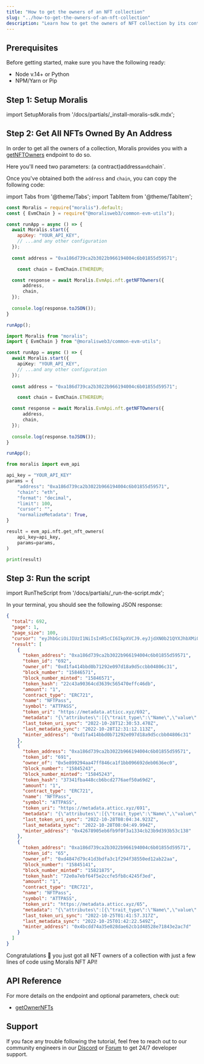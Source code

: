 ```yaml
---
title: "How to get the owners of an NFT collection"
slug: "../how-to-get-the-owners-of-an-nft-collection"
description: "Learn how to get the owners of NFT collection by its contract address using the Moralis NFT API."
---
```

## Prerequisites

Before getting started, make sure you have the following ready:

- Node v.14+ or Python
- NPM/Yarn or Pip

## Step 1: Setup Moralis

import SetupMoralis from '/docs/partials/_install-moralis-sdk.mdx';

<SetupMoralis node="moralis @moralisweb3/common-evm-utils" python="moralis" />

## Step 2: Get All NFTs Owned By An Address

In order to get all the owners of a collection, Moralis provides you with a [getNFTOwners](/web3-data-api/reference/get-nft-owners) endpoint to do so.

Here you'll need two parameters: (a contract)address` and `chain`.

Once you've obtained both the `address` and `chain`, you can copy the following code:

import Tabs from '@theme/Tabs';
import TabItem from '@theme/TabItem';

<Tabs groupId="programming-language">
  <TabItem value="javascript" label="index.js (JavaScript)" default>

```javascript index.js
const Moralis = require("moralis").default;
const { EvmChain } = require("@moralisweb3/common-evm-utils");

const runApp = async () => {
  await Moralis.start({
    apiKey: "YOUR_API_KEY",
    // ...and any other configuration
  });
  
  const address = "0xa186d739ca2b3022b966194004c6b01855d59571";

	const chain = EvmChain.ETHEREUM;

  const response = await Moralis.EvmApi.nft.getNFTOwners({
      address,
      chain,
  });
  
  console.log(response.toJSON());
}

runApp();
```

</TabItem>
<TabItem value="typescript" label="index.ts (TypeScript)">

```typescript index.ts
import Moralis from "moralis";
import { EvmChain } from "@moralisweb3/common-evm-utils";

const runApp = async () => {
  await Moralis.start({
    apiKey: "YOUR_API_KEY",
    // ...and any other configuration
  });
  
  const address = "0xa186d739ca2b3022b966194004c6b01855d59571";

	const chain = EvmChain.ETHEREUM;

  const response = await Moralis.EvmApi.nft.getNFTOwners({
      address,
      chain,
  });
  
  console.log(response.toJSON());
}

runApp();
```

</TabItem>
<TabItem value="python" label="index.py (Python)">

```python index.py
from moralis import evm_api

api_key = "YOUR_API_KEY"
params = {
    "address": "0xa186d739ca2b3022b966194004c6b01855d59571", 
    "chain": "eth", 
    "format": "decimal", 
    "limit": 100, 
    "cursor": "", 
    "normalizeMetadata": True, 
}

result = evm_api.nft.get_nft_owners(
    api_key=api_key,
    params=params,
)

print(result)

```

</TabItem>
</Tabs>

## Step 3: Run the script

import RunTheScript from '/docs/partials/_run-the-script.mdx';

<RunTheScript />

In your terminal, you should see the following JSON response:

```json
{
  "total": 692,
  "page": 1,
  "page_size": 100,
  "cursor": "eyJhbGciOiJIUzI1NiIsInR5cCI6IkpXVCJ9.eyJjdXN0b21QYXJhbXMiOnsidG9rZW5BZGRyZXNzIjoiMHhhMTg2ZDczOWNhMmIzMDIyYjk2NjE5NDAwNGM2YjAxODU1ZDU5NTcxIn0sImtleXMiOlsiMTY2NjgzNjU3OS43NyJdLCJ3aGVyZSI6eyJ0b2tlbl9hZGRyZXNzIjoiMHhhMTg2ZDczOWNhMmIzMDIyYjk2NjE5NDAwNGM2YjAxODU1ZDU5NTcxIn0sImxpbWl0IjoxMDAsIm9mZnNldCI6MCwib3JkZXIiOltdLCJ0b3RhbCI6NjkyLCJwYWdlIjoxLCJ0YWlsT2Zmc2V0IjoxLCJpYXQiOjE2NjY5NjMxNTl9.DsjX8vrr2P0lIJlWgkAEA2wIPdZricLUw7TR6WmeovU",
  "result": [
    {
      "token_address": "0xa186d739ca2b3022b966194004c6b01855d59571",
      "token_id": "692",
      "owner_of": "0xd1fa414bbd0b71292e097d18a9d5ccbb04806c31",
      "block_number": "15846571",
      "block_number_minted": "15846571",
      "token_hash": "22c43a90364cd3639c565470effc46db",
      "amount": "1",
      "contract_type": "ERC721",
      "name": "NFTPass",
      "symbol": "ATTPASS",
      "token_uri": "https://metadata.atticc.xyz/692",
      "metadata": "{\"attributes\":[{\"trait_type\":\"Name\",\"value\":\"Atticc Early Adopter Pass\"},{\"trait_type\":\"Category\",\"value\":\"Early Adopter Pass\"},{\"trait_type\":\"Number of Seats\",\"value\":\"5555\",\"display_type\":\"number\"},{\"trait_type\":\"Royalty\",\"value\":\"0\",\"display_type\":\"number\"}],\"image\":\"https://media.atticc.xyz/Pass692.webp\"}",
      "last_token_uri_sync": "2022-10-28T12:30:53.470Z",
      "last_metadata_sync": "2022-10-28T12:31:12.113Z",
      "minter_address": "0xd1fa414bbd0b71292e097d18a9d5ccbb04806c31"
    },
    {
      "token_address": "0xa186d739ca2b3022b966194004c6b01855d59571",
      "token_id": "691",
      "owner_of": "0x5e899294aa47ff846ca1f1bb096692deb0636ec0",
      "block_number": "15845243",
      "block_number_minted": "15845243",
      "token_hash": "37341fba448ccb6bcd2776aef50a69d2",
      "amount": "1",
      "contract_type": "ERC721",
      "name": "NFTPass",
      "symbol": "ATTPASS",
      "token_uri": "https://metadata.atticc.xyz/691",
      "metadata": "{\"attributes\":[{\"trait_type\":\"Name\",\"value\":\"Atticc Early Adopter Pass\"},{\"trait_type\":\"Category\",\"value\":\"Early Adopter Pass\"},{\"trait_type\":\"Number of Seats\",\"value\":\"5555\",\"display_type\":\"number\"},{\"trait_type\":\"Royalty\",\"value\":\"0\",\"display_type\":\"number\"}],\"image\":\"https://media.atticc.xyz/Pass691.webp\"}",
      "last_token_uri_sync": "2022-10-28T08:04:34.923Z",
      "last_metadata_sync": "2022-10-28T08:04:49.994Z",
      "minter_address": "0x42678905eb6fb9f0f3a1334cb23b9d393b53c138"
    },
    {
      "token_address": "0xa186d739ca2b3022b966194004c6b01855d59571",
      "token_id": "65",
      "owner_of": "0xd4847d79c41d3bdfa3c1f294f38550ed12ab22aa",
      "block_number": "15845141",
      "block_number_minted": "15821875",
      "token_hash": "72e0a7ebf64f5e2ccfe5fb8c4245f3ed",
      "amount": "1",
      "contract_type": "ERC721",
      "name": "NFTPass",
      "symbol": "ATTPASS",
      "token_uri": "https://metadata.atticc.xyz/65",
      "metadata": "{\"attributes\":[{\"trait_type\":\"Name\",\"value\":\"Atticc Early Adopter Pass\"},{\"trait_type\":\"Category\",\"value\":\"Early Adopter Pass\"},{\"trait_type\":\"Number of Seats\",\"value\":\"5555\",\"display_type\":\"number\"},{\"trait_type\":\"Royalty\",\"value\":\"0\",\"display_type\":\"number\"}],\"image\":\"https://media.atticc.xyz/Pass65.webp\"}",
      "last_token_uri_sync": "2022-10-25T01:41:57.317Z",
      "last_metadata_sync": "2022-10-25T01:42:22.549Z",
      "minter_address": "0x4bcdd74a35e028dae62cb1d48528e71843e2ac7d"
    }
  ]
}
```

Congratulations 🥳 you just got all NFT owners of a collection with just a few lines of code using Moralis NFT API!

## API Reference

For more details on the endpoint and optional parameters, check out:

- [getOwnerNFTs](/web3-data-api/reference/get-nft-owners)

## Support

If you face any trouble following the tutorial, feel free to reach out to our community engineers in our [Discord](https://moralis.io/discord) or [Forum](https://forum.moralis.io) to get 24/7 developer support.